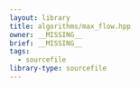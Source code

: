 ```yaml
---
layout: library
title: algorithms/max_flow.hpp
owner: __MISSING__
brief: __MISSING__
tags:
  - sourcefile
library-type: sourcefile
---
```

